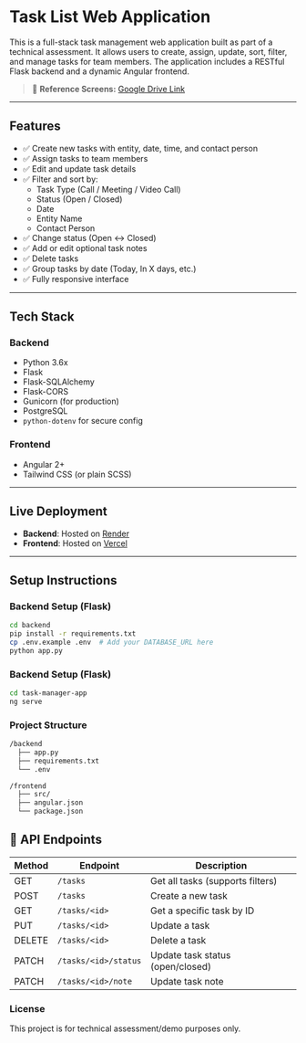 # Task List Web Application

This is a full-stack task management web application built as part of a technical assessment. It allows users to create, assign, update, sort, filter, and manage tasks for team members. The application includes a RESTful Flask backend and a dynamic Angular frontend.

> 📎 **Reference Screens:** [Google Drive Link](https://drive.google.com/file/d/1U8o9R9dWyzRWMsFwT8y_FUGe-O3u4MEf/view?usp=sharing)

---

## Features

- ✅ Create new tasks with entity, date, time, and contact person
- ✅ Assign tasks to team members
- ✅ Edit and update task details
- ✅ Filter and sort by:
  - Task Type (Call / Meeting / Video Call)
  - Status (Open / Closed)
  - Date
  - Entity Name
  - Contact Person
- ✅ Change status (Open ↔ Closed)
- ✅ Add or edit optional task notes
- ✅ Delete tasks
- ✅ Group tasks by date (Today, In X days, etc.)
- ✅ Fully responsive interface

---

## Tech Stack

### Backend
- Python 3.6x
- Flask
- Flask-SQLAlchemy
- Flask-CORS
- Gunicorn (for production)
- PostgreSQL
- `python-dotenv` for secure config

### Frontend
- Angular 2+
- Tailwind CSS (or plain SCSS)

---

## Live Deployment

- **Backend**: Hosted on [Render](https://render.com)
- **Frontend**: Hosted on [Vercel](https://vercel.com)

---

## Setup Instructions

### Backend Setup (Flask)

```bash
cd backend
pip install -r requirements.txt
cp .env.example .env  # Add your DATABASE_URL here
python app.py
```

### Backend Setup (Flask)

```bash
cd task-manager-app
ng serve
```

### Project Structure

```bash
/backend
  ├── app.py
  ├── requirements.txt
  └── .env

/frontend
  ├── src/
  ├── angular.json
  └── package.json
```

## 📡 API Endpoints

| Method | Endpoint              | Description           |
|--------|-----------------------|-----------------------|
| GET    | `/tasks`              | Get all tasks (supports filters) |
| POST   | `/tasks`              | Create a new task     |
| GET    | `/tasks/<id>`         | Get a specific task by ID |
| PUT    | `/tasks/<id>`         | Update a task         |
| DELETE | `/tasks/<id>`         | Delete a task         |
| PATCH  | `/tasks/<id>/status`  | Update task status (open/closed) |
| PATCH  | `/tasks/<id>/note`    | Update task note      |

### License
This project is for technical assessment/demo purposes only.
